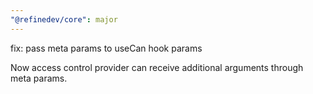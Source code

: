 ```yaml
---
"@refinedev/core": major
---
```


fix: pass meta params to useCan hook params

Now access control provider can receive additional arguments through meta params.
